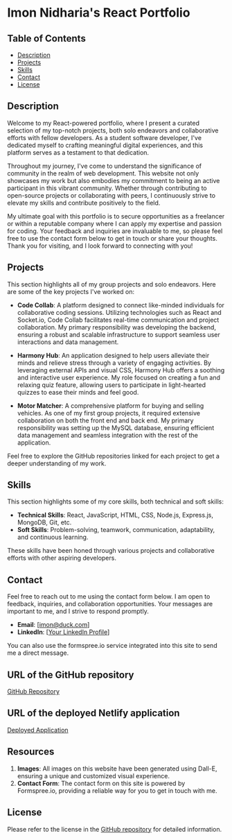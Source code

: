 # Imon Nidharia's React Portfolio

## Table of Contents
- [Description](#description)
- [Projects](#projects)
- [Skills](#skills)
- [Contact](#contact)
- [License](#license)

## Description

Welcome to my React-powered portfolio, where I present a curated selection of my top-notch projects, both solo endeavors and collaborative efforts with fellow developers. As a student software developer, I've dedicated myself to crafting meaningful digital experiences, and this platform serves as a testament to that dedication.

Throughout my journey, I've come to understand the significance of community in the realm of web development. This website not only showcases my work but also embodies my commitment to being an active participant in this vibrant community. Whether through contributing to open-source projects or collaborating with peers, I continuously strive to elevate my skills and contribute positively to the field.

My ultimate goal with this portfolio is to secure opportunities as a freelancer or within a reputable company where I can apply my expertise and passion for coding. Your feedback and inquiries are invaluable to me, so please feel free to use the contact form below to get in touch or share your thoughts. Thank you for visiting, and I look forward to connecting with you!

## Projects

This section highlights all of my group projects and solo endeavors. Here are some of the key projects I've worked on:

- **Code Collab**: A platform designed to connect like-minded individuals for collaborative coding sessions. Utilizing technologies such as React and Socket.io, Code Collab facilitates real-time communication and project collaboration. My primary responsibility was developing the backend, ensuring a robust and scalable infrastructure to support seamless user interactions and data management.
  
- **Harmony Hub**: An application designed to help users alleviate their minds and relieve stress through a variety of engaging activities. By leveraging external APIs and visual CSS, Harmony Hub offers a soothing and interactive user experience. My role focused on creating a fun and relaxing quiz feature, allowing users to participate in light-hearted quizzes to ease their minds and feel good.
  
- **Motor Matcher**: A comprehensive platform for buying and selling vehicles. As one of my first group projects, it required extensive collaboration on both the front end and back end. My primary responsibility was setting up the MySQL database, ensuring efficient data management and seamless integration with the rest of the application.

Feel free to explore the GitHub repositories linked for each project to get a deeper understanding of my work.

## Skills

This section highlights some of my core skills, both technical and soft skills:

- **Technical Skills**: React, JavaScript, HTML, CSS, Node.js, Express.js, MongoDB, Git, etc.
- **Soft Skills**: Problem-solving, teamwork, communication, adaptability, and continuous learning.

These skills have been honed through various projects and collaborative efforts with other aspiring developers.

## Contact

Feel free to reach out to me using the contact form below. I am open to feedback, inquiries, and collaboration opportunities. Your messages are important to me, and I strive to respond promptly.

- **Email**: [imon@duck.com]
- **LinkedIn**: [[Your LinkedIn Profile](https://www.linkedin.com/in/imon-nidharia/)]

You can also use the formspree.io service integrated into this site to send me a direct message.

## URL of the GitHub repository

[GitHub Repository](https://github.com/imooon/imon-nidharia-react-portfolio)

## URL of the deployed Netlify application

[Deployed Application](https://imon-nidharia.netlify.app/)

## Resources 

1. **Images**: All images on this website have been generated using Dall-E, ensuring a unique and customized visual experience.
2. **Contact Form**: The contact form on this site is powered by Formspree.io, providing a reliable way for you to get in touch with me.

## License 

Please refer to the license in the [GitHub repository](https://github.com/imooon/imon-nidharia-react-portfolio) for detailed information.
